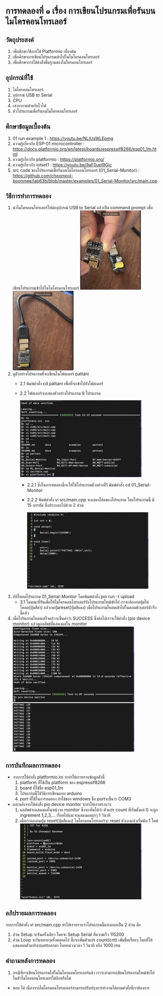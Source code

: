 # การทดลองที่ ๑ เรื่อง การเขียนโปรแกรมเพื่อรันบนไมโครคอนโทรเลอร์

## วัตถุประสงค์
1. เพื่อศึกษาวิธีการใช้ Platformio เบื้องต้น
2. เพื่อศึกษาการเขียนโปรแกรมเข้าไปในไมโครคอนโทรเลอร์
3. เพื่อศึกษาการใช้คำสั่งพื้นฐานของไมโครคอนโทรเลอร์

## อุปกรณ์ที่ใช้
1. ไมโครคอนโทรเลอร์
2. อุปกรณ์ USB to Serial
3. CPU
4. เสาอากาศสำหรับไวไฟ
5. ตัวโปรแกรมเพื่อรันบนไมโครคอนโทรเลอร์
## ศึกษาข้อมูลเบื้องต้น
1. 01 run example 1 : https://youtu.be/NLIUsWLEpmg
2. ความรู้เกี่ยวกับ ESP-01 microcontroller : https://docs.platformio.org/en/latest/boards/espressif8266/esp01_1m.html
3. ความรู้เกี่ยวกับ platformio : https://platformio.org/
4. ความรู้เกี่ยวกับ iotset1 : https://youtu.be/9aF0upI9Gic
5. src code ของโปรแกรมเพื่อรันบนไมโครคอนโทรเลอร์ (01_Serial-Monitor) : https://github.com/choompol-boonmee/lab63b/blob/master/examples/01_Serial-Monitor/src/main.cpp

## วิธีการทำการทดลอง
1. นำไมโครคอนโทรเลอร์ไปต่ออุปกรณ์ USB to Serial แล้วเปิด command prompt เพื่อเขียนโปรแกรมเข้าไปในไมโครคอนโทรเลอร์
![image](https://github.com/Nongpim/picture/blob/main/1%E0%B9%83%E0%B8%AB%E0%B8%A1%E0%B9%88.jpg) 
![image](https://github.com/Nongpim/picture/blob/main/2%E0%B9%83%E0%B8%AB%E0%B8%A1%E0%B9%88.jpg)
2. ดูตัวอย่างโปรแกรมที่จะเขียนในโฟลเดอร์ pattani 
   * 2.1 พิมพ์คำสั่ง cd pattani เพื่อที่จะเข้าไปยังโฟลเดอร์ 
   * 2.2 โฟลเดอร์จะแสดงตัวอย่างโปรแกรม 9 โปรแกรม
   
        ![image](https://github.com/Nongpim/picture/blob/main/4%E0%B9%83%E0%B8%AB%E0%B8%A1%E0%B9%88.jpg)
    
      * 2.2.1 ซึ่งในการทดลองนี้จะให้ใช้โปรแกรมตัวอย่างที่1 พิมพ์คำสั่ง cd 01_Serial-Monitor
      * 2.2.2 พิมพ์คำสั่ง vi src/main.cpp จะแสดงโค้ดของโปรแกรม โดยโปรแกรมนี้ มี 15 บรรทัด ซึ่งประกอบไปด้วย 2 ส่วน
      
        ![image](https://github.com/Nongpim/picture/blob/main/3%E0%B9%83%E0%B8%AB%E0%B8%A1%E0%B9%88.jpg)
3. อัปโหลดโปรแกรม 01_Serial-Monitor โดยพิมพ์คำสั่ง pio run -t upload
   * 3.1 ในขณะที่รันเพื่อให้ไมโครคอนโทรเลอร์รับโปรแกรมใหม่เข้าไป เราจะต้องกดปุ่มให้โหลด(ปุ่มสีดำ) แล้วกดปุ่มreset(ปุ่มสีแดง) เมื่อโปรแกรมโหลดเข้าไปในคอมพิวเตอร์ตัวจิ๋วนี้แล้ว 
4. เมื่อโปรแกรมโหลดเสร็จแล้วจะขึ้นคำว่า SUCCESS ซึ่งต่อไปเราจะใช้คำสั่ง (pio device monitor) แล้วดูผลลัพธ์ที่แสดงผลใน monitor
![image](https://github.com/Nongpim/picture/blob/main/6%E0%B9%83%E0%B8%AB%E0%B8%A1%E0%B9%88.jpg)
![image](https://github.com/Nongpim/picture/blob/main/7%E0%B9%83%E0%B8%AB%E0%B8%A1%E0%B9%88.jpg)

## การบันทึกผลการทดลอง
* จากการใช้คำสั่ง platformio.ini จะทำให้เราทราบข้อมูลดังนี้
  1. platform ที่ใช้เป็น platform ของ espressif8266
  2. board ที่ใช้ชื่อ esp01_1m
  3. โปรแกรมนี้ใช้วิธีการเขียนแบบ arduino
  4. port ที่ใช้ในการทดลอง ถ้าใช้ของ windows ชื่อ portจะขึ้นว่า COM3
* และหลังจากใช้คำสั่ง pio device monitor จะทำให้เราทราบว่า
  1. ผลลัพธ์จะแสดงผลในหน้าจอ monitor ซึ่งจะเห็นได้ว่า ตัวแปร count ที่เริ่มตั้งแต่ 0 จะถูก ingrement 1,2,3,... เรื่อยไปและจะแสดงผลทุกๆ 1 วินาที 
  2. เมื่อเราลองกดปุ่ม reset(ปุ่มสีแดง) ไมโครคอนโทรเลอร์จะ reset ตัวเองแล้วเริ่มนับ 1 ใหม่
![image](https://github.com/Nongpim/picture/blob/main/5%E0%B9%83%E0%B8%AB%E0%B8%A1%E0%B9%88.jpg)

## อภิปรายผลการทดลอง
จากการใช้คำสั่ง vi src/main.cpp ทำให้เราทราบว่าโปรแกรมนี้แบ่งออกเป็น 2 ส่วน คือ
1. ส่วน Setup จะรันครั้งเดียว โดยจะ Setup Serial ที่ความเร็ว 115200 
2. ส่วน Loop จะรันหลายๆครั้งตลอดไป ซึ่งจะเพิ่มตัวแปร count(cnt) เพิ่มขึ้นเรื่อยๆ โดยที่ให้แสดงผลตัวแปรcountออกมา โดยหน่วงเวลา 1 วินาที หรือ 1000 ms

## คำถามหลังการทดลอง
1. กรณีที่เราเขียนโปรแกรมใส่ในไมโครคอนโทรเลอร์แล้ว เราจะสามารถเขียนโปรแกรมใหม่เข้าไปในตัวไมโครคอนโทรเลอร์ได้อีกหรือไม่
* ตอบ ได้ เนื่องจากไมโครคอนโทรลเลอร์สามารถปรับปรุงการทำงานได้ตามคำสั่งที่เราต้องการ
